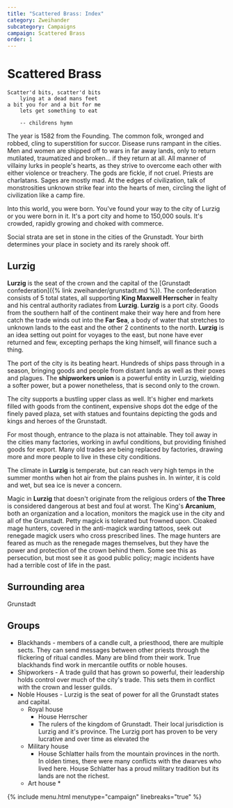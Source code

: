 ```yaml
--- 
title: "Scattered Brass: Index"
category: Zweihander
subcategory: Campaigns
campaign: Scattered Brass
order: 1
---
```


# Scattered Brass
 
    Scatter'd bits, scatter'd bits  
        lying at a dead mans feet
    a bit you for and a bit for me    
        lets get something to eat

        -- childrens hymn  

The year is 1582 from the Founding. The common folk, wronged and robbed, cling to superstition for succor. Disease runs rampant in the cities. Men and women are shipped off to wars in far away lands, only to return mutilated, traumatized and broken... if they return at all. All manner of villainy lurks in people's hearts, as they strive to overcome each other with either violence or treachery. The gods are fickle, if not cruel. Priests are charlatans. Sages are mostly mad. At the edges of civilization, talk of monstrosities unknown strike fear into the hearts of men, circling the light of civilization like a camp fire.

Into this world, you were born. You've found your way to the city of Lurzig or you were born in it. It's a port city and home to 150,000 souls. It's crowded, rapidly growing and choked with commerce. 

Social strata are set in stone in the cities of the Grunstadt. Your birth determines your place in society and its rarely shook off. 

## Lurzig
**Lurzig** is the seat of the crown and the capital of the [Grunstadt confederation]({% link zweihander/grunstadt.md %}). The confederation consists of 5 total states, all supporting **King Maxwell Herrscher** in fealty and his central authority radiates from **Lurzig**. **Lurzig** is a port city. Goods from the southern half of the continent make their way here and from here catch the trade winds out into the **Far Sea**, a body of water that stretches to unknown lands to the east and the other 2 continents to the north. **Lurzig** is an idea setting out point for voyages to the east, but none have ever returned and few, excepting perhaps the king himself, will finance such a thing.

The port of the city is its beating heart. Hundreds of ships pass through in a season, bringing goods and people from distant lands as well as their poxes and plagues. The **shipworkers union** is a powerful entity in Lurzig, wielding a softer power, but a power nonetheless, that is second only to the crown. 

The city supports a bustling upper class as well. It's higher end markets filled with goods from the continent, expensive shops dot the edge of the finely paved plaza, set with statues and fountains depicting the gods and kings and heroes of the Grunstadt. 

For most though, entrance to the plaza is not attainable. They toil away in the cities many factories, working in awful conditions, but providing finished goods for export. Many old trades are being replaced by factories, drawing more and more people to live in these city conditions.

The climate in **Lurzig** is temperate, but can reach very high temps in the summer months when hot air from the plains pushes in. In winter, it is cold and wet, but sea ice is never a concern.

Magic in **Lurzig** that doesn't originate from the religious orders of **the Three** is considered dangerous at best and foul at worst. The King's **Arcanium**, both an organization and a location, monitors the magick use in the city and all of the Grunstadt. Petty magick is tolerated but frowned upon. Cloaked mage hunters, covered in the anti-magick warding tattoos, seek out renegade magick users who cross prescribed lines. The mage hunters are feared as much as the renegade mages themselves, but they have the power and protection of the crown behind them. Some see this as persecution, but most see it as good public policy; magic incidents have had a terrible cost of life in the past.


## Surrounding area

Grunstadt 


## Groups

* Blackhands - members of a candle cult, a priesthood, there are multiple sects. They can send messages between other priests through the flickering of ritual candles. Many are blind from their work. True blackhands find work in mercantile outfits or noble houses.
* Shipworkers - A trade guild that has grown so powerful, their leadership holds control over much of the city's trade. This sets them in conflict with the crown and lesser guilds.
* Noble Houses - Lurzig is the seat of power for all the Grunstadt states and capital.
  * Royal house
    * House Herrscher
    * The rulers of the kingdom of Grunstadt. Their local jurisdiction is Lurzig and it's province. The Lurzig port has proven to be very lucrative and over time as elevated the 
  * Military house
    * House Schlatter hails from the mountain provinces in the north. In olden times, there were many conflicts with the dwarves who lived here. House Schlatter has a proud military tradition but its lands are not the richest. 
  * Art house
    * 


{% include menu.html menutype="campaign" linebreaks="true" %}